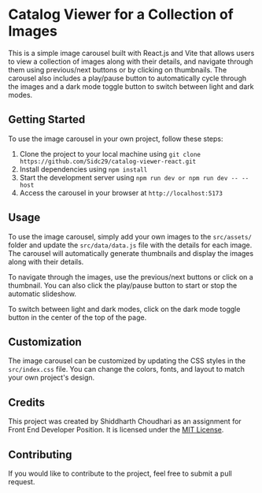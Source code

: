 # Catalog Viewer for a Collection of Images

This is a simple image carousel built with React.js and Vite that allows users to view a collection of images along with their details, and navigate through them using previous/next buttons or by clicking on thumbnails. The carousel also includes a play/pause button to automatically cycle through the images and a dark mode toggle button to switch between light and dark modes.

## Getting Started

To use the image carousel in your own project, follow these steps:

1. Clone the project to your local machine using `git clone https://github.com/Sidc29/catalog-viewer-react.git`
2. Install dependencies using `npm install`
3. Start the development server using `npm run dev or npm run dev -- --host`
4. Access the carousel in your browser at `http://localhost:5173`

## Usage

To use the image carousel, simply add your own images to the `src/assets/` folder and update the `src/data/data.js` file with the details for each image. The carousel will automatically generate thumbnails and display the images along with their details.

To navigate through the images, use the previous/next buttons or click on a thumbnail. You can also click the play/pause button to start or stop the automatic slideshow.

To switch between light and dark modes, click on the dark mode toggle button in the center of the top of the page.

## Customization

The image carousel can be customized by updating the CSS styles in the `src/index.css` file. You can change the colors, fonts, and layout to match your own project's design.

## Credits

This project was created by Shiddharth Choudhari as an assignment for Front End Developer Position. It is licensed under the [MIT License](https://opensource.org/licenses/MIT).

## Contributing

If you would like to contribute to the project, feel free to submit a pull request.
